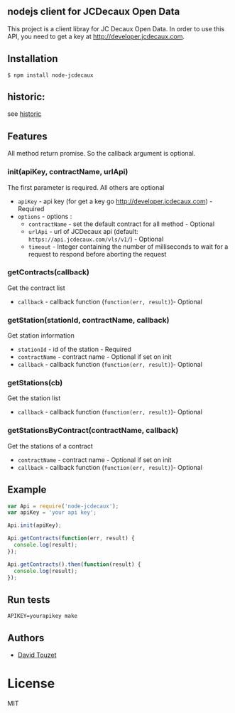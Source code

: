 ## nodejs client for JCDecaux Open Data

This project is a client libray for JC Decaux Open Data. In order to use this API, you need to get a key at http://developer.jcdecaux.com.

## Installation

```
$ npm install node-jcdecaux
```

## historic:
see [historic](history.md)

## Features

All method return promise. So the callback argument is optional.

### init(apiKey, contractName, urlApi)

The first parameter is required. All others are optional

* `apiKey` - api key (for get a key go http://developer.jcdecaux.com) - Required
* `options` - options :
  - `contractName` - set the default contract for all method - Optional
  - `urlApi` - url of JCDecaux api (default: `https://api.jcdecaux.com/vls/v1/`) - Optional
  - `timeout` - Integer containing the number of milliseconds to wait for a request to respond before aborting the request

### getContracts(callback)

Get the contract list

* `callback` - callback function (`function(err, result)`)- Optional

### getStation(stationId, contractName, callback)

Get station information

* `stationId` - id of the station - Required
* `contractName` - contract name - Optional if set on init
* `callback` - callback function (`function(err, result)`)- Optional

### getStations(cb)

Get the station list

* `callback` - callback function (`function(err, result)`)- Optional

### getStationsByContract(contractName, callback)

Get the stations of a contract

* `contractName` - contract name - Optional if set on init
* `callback` - callback function (`function(err, result)`)- Optional

## Example

```js
var Api = require('node-jcdecaux');
var apiKey = 'your api key';

Api.init(apiKey);

Api.getContracts(function(err, result) {
  console.log(result);
});

Api.getContracts().then(function(result) {
  console.log(result);
});

```

## Run tests

```Shell
APIKEY=yourapikey make
```

## Authors

  - [David Touzet](https://github.com/eyolas)

# License

  MIT
